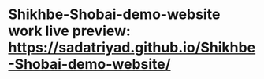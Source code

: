 # Shikhbe-Shobai-demo-website work live preview: https://sadatriyad.github.io/Shikhbe-Shobai-demo-website/
